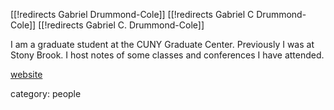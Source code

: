[[!redirects Gabriel Drummond-Cole]]
[[!redirects Gabriel C Drummond-Cole]]
[[!redirects Gabriel C. Drummond-Cole]]


I am a graduate student at the CUNY Graduate Center.  Previously I was at Stony Brook.  I host notes of some classes and conferences I have attended.

[website](http://www.math.sunysb.edu/~blafard/)


category: people